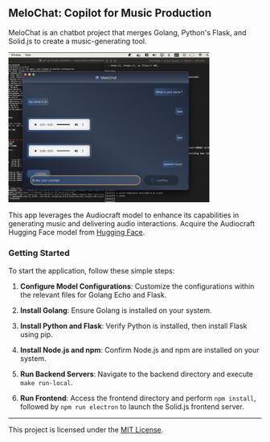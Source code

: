 ## MeloChat: Copilot for Music Production

MeloChat is an chatbot project that merges Golang, Python's Flask, and Solid.js to create a music-generating tool.


<img src="./image.png" alt="app image" width="400"/>

This app leverages the Audiocraft model to enhance its capabilities in generating music and delivering audio interactions. Acquire the Audiocraft Hugging Face model from [Hugging Face](https://huggingface.co/spaces/facebook/MusicGen/tree/main/audiocraft).

### Getting Started

To start the application, follow these simple steps:

1. **Configure Model Configurations**: Customize the configurations within the relevant files for Golang Echo and Flask.

2. **Install Golang**: Ensure Golang is installed on your system.

3. **Install Python and Flask**: Verify Python is installed, then install Flask using pip.

4. **Install Node.js and npm**: Confirm Node.js and npm are installed on your system.

5. **Run Backend Servers**: Navigate to the backend directory and execute `make run-local`.

6. **Run Frontend**: Access the frontend directory and perform `npm install`, followed by `npm run electron` to launch the Solid.js frontend server.


---
This project is licensed under the [MIT License](https://opensource.org/licenses/MIT).